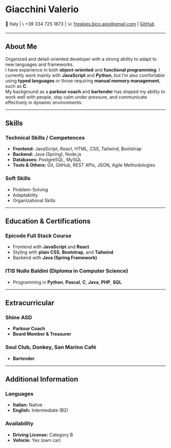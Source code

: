 # **Giacchini Valerio**

📍 Italy | 📞 +39 334 725 1873 | ✉️ freskies.bico.apo@gmail.com | [GitHub](#https://github.com/Freskies)

---

## **About Me**

Organized and detail-oriented developer with a strong ability to adapt to new languages and frameworks.  
I have experience in both **object-oriented** and **functional programming**.
I currently work mainly with **JavaScript** and **Python**, but I’m also comfortable using **typed languages** or those requiring **manual memory management**, such as **C**.  
My background as a **parkour coach** and **bartender** has shaped my ability to work well with people, stay calm under pressure, and communicate effectively in dynamic environments.

---

## **Skills**

### **Technical Skills / Competences**
- **Frontend:** JavaScript, React, HTML, CSS, Tailwind, Bootstrap
- **Backend:** Java (Spring), Node.js
- **Databases:** PostgreSQL, MySQL
- **Tools & Others:** Git, GitHub, REST APIs, JSON, Agile Methodologies

### **Soft Skills**
- Problem-Solving
- Adaptability
- Organizational Skills

---

## **Education & Certifications**

### **Epicode Full Stack Course**
- Frontend with **JavaScript** and **React**
- Styling with **plain CSS**, **Bootstrap**, and **Tailwind**
- Backend with **Java (Spring Framework)**

### **ITIS Nullo Baldini** (Diploma in Computer Science)
- Programming in **Python**, **Pascal**, **C**, **Java**, **PHP**, **SQL**

---

## **Extracurricular**

### **Shine ASD**
- **Parkour Coach**  
- **Board Member & Treasurer**

### **Soul Club**, **Donkey**, **San Marino Café**
- **Bartender**

---

## **Additional Information**

### **Languages**
- **Italian:** Native
- **English:** Intermediate (B2)

### **Availability**
- **Driving License:** Category B  
- **Vehicle:** Yes (own car)
